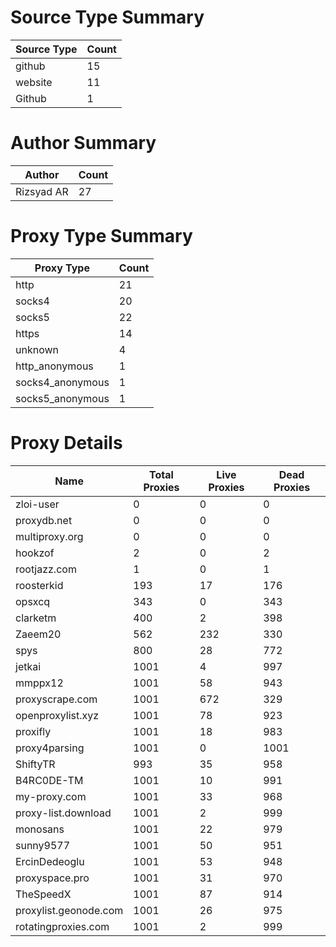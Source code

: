 # Source Type Summary

| Source Type | Count |
|-------------|-------|
| github | 15 |
| website | 11 |
| Github | 1 |


# Author Summary

| Author | Count |
|--------|-------|
| Rizsyad AR | 27 |


# Proxy Type Summary

| Proxy Type | Count |
|------------|-------|
| http | 21 |
| socks4 | 20 |
| socks5 | 22 |
| https | 14 |
| unknown | 4 |
| http_anonymous | 1 |
| socks4_anonymous | 1 |
| socks5_anonymous | 1 |


# Proxy Details

| Name | Total Proxies | Live Proxies | Dead Proxies |
|------|---------------|--------------|---------------|
| zloi-user | 0 | 0 | 0 |
| proxydb.net | 0 | 0 | 0 |
| multiproxy.org | 0 | 0 | 0 |
| hookzof | 2 | 0 | 2 |
| rootjazz.com | 1 | 0 | 1 |
| roosterkid | 193 | 17 | 176 |
| opsxcq | 343 | 0 | 343 |
| clarketm | 400 | 2 | 398 |
| Zaeem20 | 562 | 232 | 330 |
| spys | 800 | 28 | 772 |
| jetkai | 1001 | 4 | 997 |
| mmppx12 | 1001 | 58 | 943 |
| proxyscrape.com | 1001 | 672 | 329 |
| openproxylist.xyz | 1001 | 78 | 923 |
| proxifly | 1001 | 18 | 983 |
| proxy4parsing | 1001 | 0 | 1001 |
| ShiftyTR | 993 | 35 | 958 |
| B4RC0DE-TM | 1001 | 10 | 991 |
| my-proxy.com | 1001 | 33 | 968 |
| proxy-list.download | 1001 | 2 | 999 |
| monosans | 1001 | 22 | 979 |
| sunny9577 | 1001 | 50 | 951 |
| ErcinDedeoglu | 1001 | 53 | 948 |
| proxyspace.pro | 1001 | 31 | 970 |
| TheSpeedX | 1001 | 87 | 914 |
| proxylist.geonode.com | 1001 | 26 | 975 |
| rotatingproxies.com | 1001 | 2 | 999 |
